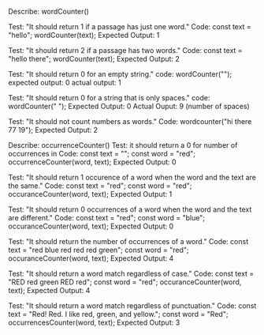 Describe: wordCounter()

Test: "It should return 1 if a passage has just one word."
Code:
const text = "hello";
wordCounter(text);
Expected Output: 1

Test: "It should return 2 if a passage has two words."
Code:
const text = "hello there";
wordCounter(text);
Expected Output: 2

Test: "It should return 0 for an empty string."
code: wordCounter("");
expected output: 0
actual output: 1

Test: "It should return 0 for a string that is only spaces."
code: wordCounter("           ");
Expected Output: 0
Actual Ouput: 9 (number of spaces)

Test: "It should not count numbers as words."
Code: wordcounter("hi there 77 19");
Expected Output: 2

Describe: occurrenceCounter()
Test: it should return a 0 for number of occurrences in
Code:
const text = "";
const word = "red";
occurrenceCounter(word, text);
Expected Output: 0

Test: "It should return 1 occurence of a word when the word and the text are the same."
Code: 
const text = "red";
const word = "red";
occuranceCounter(word, text);
Expected Output: 1

Test: "It should return 0 occurrences of a word when the word and the text are different."
Code:
const text = "red";
const word = "blue";
occuranceCounter(word, text);
Expected Output: 0

Test: "It should return the number of occurrences of a word."
Code:
const text = "red blue red red red green";
const word = "red";
occuranceCounter(word, text);
Expected Output: 4

Test: "It should return a word match regardless of case."
Code:
const text = "RED red green RED red";
const word = "red";
occuranceCounter(word, text);
Expected Output: 4

Test: "It should return a word match regardless of punctuation."
Code:
const text = "Red! Red. I like red, green, and yellow.";
const word = "Red";
occurrencesCounter(word, text);
Expected Output: 3
